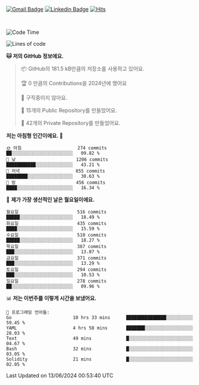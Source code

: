 [![Gmail Badge](https://img.shields.io/badge/-725psh@gmail.com-c14438?style=flat&logo=Gmail&logoColor=white&link=mailto:725psh@gmail.com)](mailto:725psh@gmail.com) 
[![Linkedin Badge](https://img.shields.io/badge/-soohanpark-0072b1?style=flat&logo=Linkedin&logoColor=white&link=https://www.linkedin.com/in/soohanpark/)](https://www.linkedin.com/in/soohanpark/) 
[![Hits](https://hits.seeyoufarm.com/api/count/incr/badge.svg?url=https%3A%2F%2Fgithub.com%2FSoohan-Park&count_bg=%23000000&title_bg=%23828282&icon=gradle.svg&icon_color=%23FFFFFF&title=Visited&edge_flat=false)](https://hits.seeyoufarm.com)  

<br />

<!--START_SECTION:waka-->
![Code Time](http://img.shields.io/badge/Code%20Time-1%2C826%20hrs-blue)

![Lines of code](https://img.shields.io/badge/%EC%A0%80%EB%8A%94%20%EC%97%AC%ED%83%9C%EA%B9%8C%EC%A7%80%20-6.2%20million%20%EC%A4%84%EC%9D%98%20%EC%BD%94%EB%93%9C%EB%A5%BC%20%EC%9E%91%EC%84%B1%ED%96%88%EC%96%B4%EC%9A%94.-blue)

**🐱 저의 GitHub 정보에요.** 

> 📦 GitHub의 181.5 kB만큼의 저장소를 사용하고 있어요. 
 > 
> 🏆 0 만큼의 Contributions을 2024년에 했어요
 > 
> 🚫 구직중이지 않아요.
 > 
> 📜 15개의 Public Repository를 만들었어요. 
 > 
> 🔑 42개의 Private Repository를 만들었어요. 
 > 
**저는 아침형 인간이에요. 🐤** 

```text
🌞 아침                     274 commits         ██░░░░░░░░░░░░░░░░░░░░░░░   09.82 % 
🌆 낮　                     1206 commits        ███████████░░░░░░░░░░░░░░   43.21 % 
🌃 저녁                     855 commits         ████████░░░░░░░░░░░░░░░░░   30.63 % 
🌙 밤　                     456 commits         ████░░░░░░░░░░░░░░░░░░░░░   16.34 % 
```
📅 **제가 가장 생산적인 날은 월요일이에요.** 

```text
월요일                      516 commits         █████░░░░░░░░░░░░░░░░░░░░   18.49 % 
화요일                      435 commits         ████░░░░░░░░░░░░░░░░░░░░░   15.59 % 
수요일                      510 commits         █████░░░░░░░░░░░░░░░░░░░░   18.27 % 
목요일                      387 commits         ███░░░░░░░░░░░░░░░░░░░░░░   13.87 % 
금요일                      371 commits         ███░░░░░░░░░░░░░░░░░░░░░░   13.29 % 
토요일                      294 commits         ███░░░░░░░░░░░░░░░░░░░░░░   10.53 % 
일요일                      278 commits         ██░░░░░░░░░░░░░░░░░░░░░░░   09.96 % 
```


📊 **저는 이번주를 이렇게 시간을 보냈어요.** 

```text
💬 프로그래밍 언어들: 
Go                       10 hrs 33 mins      ███████████████░░░░░░░░░░   59.45 % 
YAML                     4 hrs 58 mins       ███████░░░░░░░░░░░░░░░░░░   28.03 % 
Text                     49 mins             █░░░░░░░░░░░░░░░░░░░░░░░░   04.67 % 
Bash                     32 mins             █░░░░░░░░░░░░░░░░░░░░░░░░   03.05 % 
Solidity                 21 mins             █░░░░░░░░░░░░░░░░░░░░░░░░   02.05 % 
```


 Last Updated on 13/06/2024 00:53:40 UTC
<!--END_SECTION:waka-->
